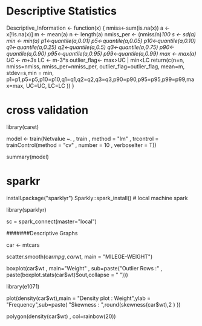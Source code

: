 # Descriptive Statistics

Descriptive_Information <- function(x) {
  nmiss<-sum(is.na(x))
  a <- x[!is.na(x)]
  m <- mean(a)
  n <- length(a)
  nmiss_per <- (nmiss/n)*100
  s <- sd(a)
  min <- min(a)
  p1<-quantile(a,0.01)
  p5<-quantile(a,0.05)
  p10<-quantile(a,0.10)
  q1<-quantile(a,0.25)
  q2<-quantile(a,0.5)
  q3<-quantile(a,0.75)
  p90<-quantile(a,0.90)
  p95<-quantile(a,0.95)
  p99<-quantile(a,0.99)
  max <- max(a)
  UC <- m+3*s
  LC <- m-3*s
  outlier_flag<- max>UC | min<LC
  return(c(n=n, nmiss=nmiss, nmiss_per=nmiss_per, outlier_flag=outlier_flag, mean=m, stdev=s,min = min, p1=p1,p5=p5,p10=p10,q1=q1,q2=q2,q3=q3,p90=p90,p95=p95,p99=p99,max=max, UC=UC, LC=LC ))
}

# cross validation
library(caret)

model <- train(Netvalue ~. , train , method = "lm" , 
               trcontrol = trainControl(method = "cv" , number = 10 ,
                                        verboseIter = T))

summary(model)

# sparkr

install.package("sparklyr")
Sparkly::spark_install() # local machine spark

library(sparklyr)

sc = spark_connect(master="local")

#######Descriptive Graphs


car <- mtcars

scatter.smooth(car$mpg,car$wt, main = "MILEGE-WEIGHT")

boxplot(car$wt , main="Weight" , sub=paste("Outlier Rows :" , paste(boxplot.stats(car$wt)$out,collapse = " ")))

library(e1071)

plot(density(car$wt),main = "Density plot : Weight",ylab = "Frequency",sub=paste(
  "Skewness : ",round(skewness(car$wt),2 )  ))

polygon(density(car$wt) , col=rainbow(20))
